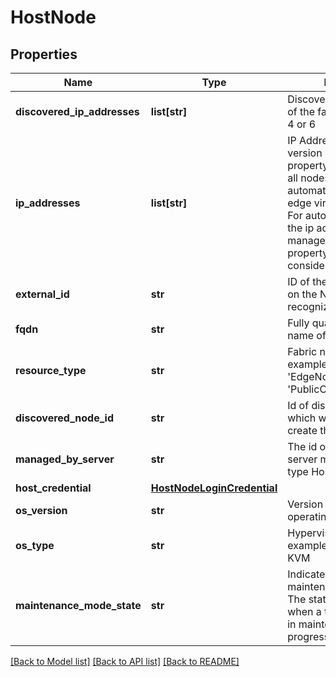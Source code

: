 # HostNode

## Properties
Name | Type | Description | Notes
------------ | ------------- | ------------- | -------------
**discovered_ip_addresses** | **list[str]** | Discovered IP Addresses of the fabric node, version 4 or 6 | [optional] 
**ip_addresses** | **list[str]** | IP Addresses of the Node, version 4 or 6. This property is mandatory for all nodes except for automatic deployment of edge virtual machine node. For automatic deployment, the ip address from management_port_subnets property will be considered.  | [optional] 
**external_id** | **str** | ID of the Node maintained on the Node and used to recognize the Node | [optional] 
**fqdn** | **str** | Fully qualified domain name of the fabric node | [optional] 
**resource_type** | **str** | Fabric node type, for example &#x27;HostNode&#x27;, &#x27;EdgeNode&#x27; or &#x27;PublicCloudGatewayNode&#x27; | 
**discovered_node_id** | **str** | Id of discovered node which was converted to create this node | [optional] 
**managed_by_server** | **str** | The id of the vCenter server managing the ESXi type HostNode | [optional] 
**host_credential** | [**HostNodeLoginCredential**](HostNodeLoginCredential.md) |  | [optional] 
**os_version** | **str** | Version of the hypervisor operating system | [optional] 
**os_type** | **str** | Hypervisor type, for example ESXi or RHEL KVM | 
**maintenance_mode_state** | **str** | Indicates host node&#x27;s maintenance mode state. The state is ENTERING when a task to put the host in maintenance-mode is in progress.  | [optional] 

[[Back to Model list]](../README.md#documentation-for-models) [[Back to API list]](../README.md#documentation-for-api-endpoints) [[Back to README]](../README.md)


